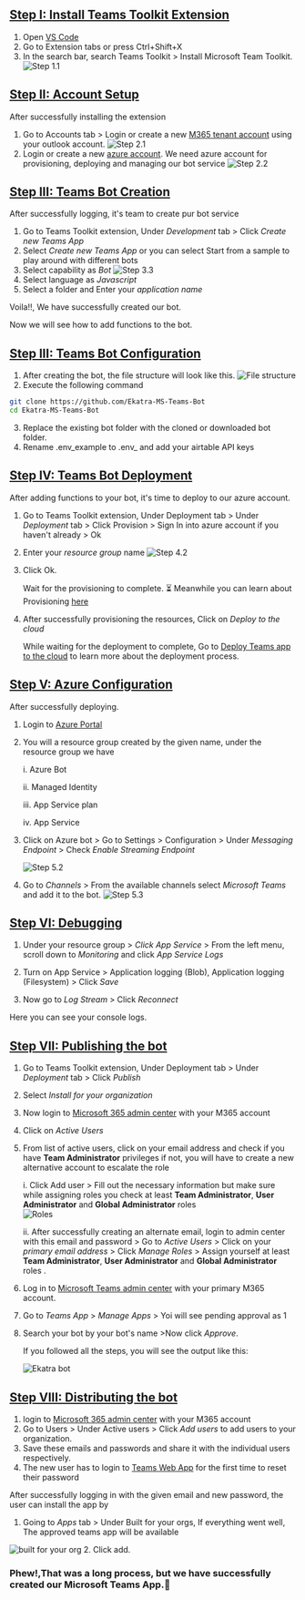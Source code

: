 <h2><u> Step I: Install Teams Toolkit Extension</u></h2>

1. Open [VS Code](https://code.visualstudio.com/)
2. Go to Extension tabs or press Ctrl+Shift+X
3. In the search bar, search Teams Toolkit > Install Microsoft Team Toolkit.
![Step 1.1 ](./Output/step%201.1.png)

<h2><u> Step II: Account Setup</u></h2>

After successfully installing the extension
1. Go to Accounts tab > Login or create a new [M365 tenant account](https://developer.microsoft.com/en-us/microsoft-365/dev-program) using your outlook account.
![Step 2.1 ](./Output/step%202.1.png)
2. Login or create a new [azure account](https://azure.microsoft.com/en-us/get-started/azure-portal/).
    We need azure account for provisioning, deploying and managing our bot service
    ![Step 2.2 ](./Output/step%202.2.png)

<h2><u> Step III: Teams Bot Creation</u></h2>

After successfully logging, it's team to create pur bot service

1. Go to Teams Toolkit extension, Under *Development* tab > Click *Create new Teams App*
2. Select *Create new Teams App* or you can select Start from a sample to play around with different bots
3. Select capability as *Bot*
    ![Step 3.3 ](./Output/step%203.3.png)
4. Select language as *Javascript* 
5. Select a folder and Enter your *application name*

Voila!!, We have successfully created our bot.

Now we will see how to add functions to the bot.

<h2><u> Step III: Teams Bot Configuration</u></h2>

1. After creating the bot, the file structure will look like this.
![File structure](./Output/file%20structure.png)
2. Execute the following command
```sh
git clone https://github.com/Ekatra-MS-Teams-Bot
cd Ekatra-MS-Teams-Bot
```
3. Replace the existing bot folder with the cloned or downloaded bot folder.
4. Rename .env_example to .env_ and add your airtable API keys

<h2><u> Step IV: Teams Bot Deployment</u></h2>

After adding functions to your bot, it's time to deploy to our azure account.

1. Go to Teams Toolkit extension, Under Deployment tab > Under *Deployment* tab > Click Provision > Sign In into azure account if you haven't already > Ok

2. Enter your *resource group* name
    ![Step 4.2 ](./Output/Step%204.2.png)
3. Click Ok.

    Wait for the provisioning to complete. ⏳
    Meanwhile you can learn about Provisioning [here](https://docs.microsoft.com/en-us/microsoftteams/platform/toolkit/provision?from=teamstoolkit)
4. After successfully provisioning the resources, Click on *Deploy to the cloud*

    While waiting for the deployment to complete, Go to [Deploy Teams app to the cloud](https://docs.microsoft.com/en-us/microsoftteams/platform/toolkit/deploy?from=teamstoolkit) to learn more about the deployment process.
<h2><u> Step V: Azure Configuration</u></h2>

After successfully deploying.
1. Login to [Azure Portal](https://azure.microsoft.com/en-us/get-started/azure-portal/)
2. You will a resource group created by the given name, under the resource group we have
    
    i. Azure Bot
    
    ii. Managed Identity

    iii. App Service plan

    iv. App Service

2. Click on Azure bot > Go to Settings > Configuration > Under *Messaging Endpoint* > Check *Enable Streaming Endpoint*

    ![Step 5.2 ](./Output/step%205.2.png)

3. Go to *Channels* > From the available channels select *Microsoft Teams* and add it to the bot.
    ![Step 5.3](./Output/step%205.3.png)

<h2><u> Step VI: Debugging</u></h2>

1. Under your resource group > *Click  App Service* > From the left menu, scroll down to *Monitoring* and click *App Service Logs*

2. Turn on App Service > Application logging (Blob), Application logging (Filesystem) > Click *Save*

3. Now go to *Log Stream* > Click *Reconnect*

Here you can see your console logs.

<h2><u> Step VII: Publishing the bot</u></h2>

1. Go to Teams Toolkit extension, Under Deployment tab > Under *Deployment* tab > Click *Publish*

2. Select *Install for your organization*
3. Now login to [Microsoft 365 admin center](https://admin.microsoft.com/) with your M365 account
4. Click on *Active Users*
5. From list of active users, click on your email address and check if you have **Team Administrator** privileges if not, you will have to create a new alternative account to escalate the role

    i. Click Add user > Fill out the necessary information but make sure while assigning roles you check at least **Team Administrator**, **User Administrator** and **Global Administrator** roles   
    ![Roles](./Output/roles.png)

    ii. After successfully creating an alternate email, login to admin center with this email and password > Go to *Active Users* > Click on your *primary email address* > Click *Manage Roles* > Assign yourself at least **Team Administrator**, **User Administrator** and **Global Administrator** roles .

6. Log in to [Microsoft Teams admin center](https://admin.teams.microsoft.com/) with your primary M365 account.

7. Go to *Teams App* > *Manage Apps* > Yoi will see pending approval as 1

8. Search your bot by your bot's name >Now click *Approve*.

    If you followed all the steps, you will see the output like this:

    ![Ekatra bot ](./Output/ekatra%20bot.png)


<h2><u> Step VIII: Distributing the bot</u></h2>

1. login to [Microsoft 365 admin center](https://admin.microsoft.com/) with your M365 account
2. Go to Users > Under Active users > Click *Add users* to add users to your organization.
3. Save these emails and passwords and share it with the individual users respectively.
4. The new user has to login to [Teams Web App](https://teams.microsoft.com/) for the first time to reset their password

After successfully logging in with the given email and new password, the user can install the app by 

1. Going to *Apps* tab > Under Built for your orgs, If everything went well, The approved teams app will be available

![built for your org](./Output/built%20for%20your%20org.png)
2. Click add. 

### Phew!,That was a long process, but we have successfully created our Microsoft Teams App.🎉


